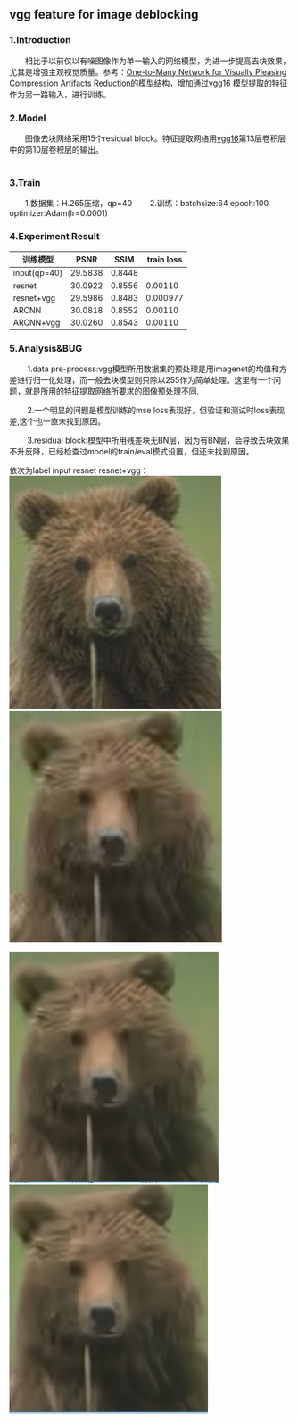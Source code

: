 ## vgg feature for image deblocking
### 1.Introduction  
&emsp;&emsp;相比于以前仅以有噪图像作为单一输入的网络模型，为进一步提高去块效果，尤其是增强主观视觉质量。参考：[One-to-Many Network for Visually Pleasing Compression Artifacts Reduction](https://arxiv.org/abs/1611.04994)的模型结构，增加通过vgg16 模型提取的特征作为另一路输入，进行训练。
  
### 2.Model
&emsp;&emsp;图像去块网络采用15个residual block。特征提取网络用[vgg16](https://arxiv.org/abs/1409.1556)第13层卷积层中的第10层卷积层的输出。  
&emsp;&emsp;
### 3.Train
&emsp;&emsp;1.数据集：H.265压缩，qp=40
&emsp;&emsp;2.训练：batchsize:64 epoch:100 optimizer:Adam(lr=0.0001)

### 4.Experiment Result
训练模型 | PSNR|SSIM|train loss
---|---|---|---|
input(qp=40) | 29.5838|0.8448|
resnet |30.0922|0.8556|0.00110
resnet+vgg |29.5986|0.8483|0.000977
ARCNN|30.0818|0.8552|0.00110
ARCNN+vgg|30.0260|0.8543|0.00110



### 5.Analysis&BUG
&emsp;&emsp; 1.data pre-process:vgg模型所用数据集的预处理是用imagenet的均值和方差进行归一化处理，而一般去块模型则只除以255作为简单处理。这里有一个问题，就是所用的特征提取网络所要求的图像预处理不同.  

&emsp;&emsp; 2.一个明显的问题是模型训练的mse loss表现好，但验证和测试时loss表现差,这个也一直未找到原因。  

&emsp;&emsp; 3.residual block:模型中所用残差块无BN层，因为有BN层，会导致去块效果不升反降，已经检查过model的train/eval模式设置，但还未找到原因。 
  
 依次为label input resnet resnet+vgg：  
![image](https://github.com/yydlmzyz/vgg-feature-for-image-deblocking/blob/master/images/laebl.PNG)  
![image](https://github.com/yydlmzyz/vgg-feature-for-image-deblocking/blob/master/images/input.PNG)  

![image](https://github.com/yydlmzyz/vgg-feature-for-image-deblocking/blob/master/images/resnet.PNG)  
![image](https://github.com/yydlmzyz/vgg-feature-for-image-deblocking/blob/master/images/resnet+vgg.PNG)  




